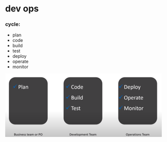 # dev ops

### cycle:

* plan
* code
* build
* test
* deploy
* operate
* monitor

![](../.gitbook/assets/image%20%28338%29.png)



